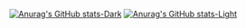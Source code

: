 [![Anurag's GitHub stats-Dark](https://github-readme-stats.vercel.app/api?username=Programador753\&show_icons=true\&theme=dark#gh-dark-mode-only)]()
[![Anurag's GitHub stats-Light](https://github-readme-stats.vercel.app/api?username=Programador753\&show_icons=true\&theme=default#gh-light-mode-only)]()
